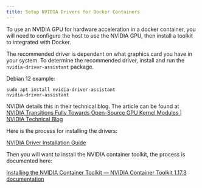 ```yaml
---
title: Setup NVIDIA Drivers for Docker Containers
---
```


To use an NVIDIA GPU for hardware acceleration in a docker container, you will need to configure the host to use the NVIDIA GPU, then install a toolkit to integrated with Docker.

The recommended driver is dependent on what graphics card you have in your system. To determine the recommended driver, install and run the `nvidia-driver-assistant` package.

Debian 12 example:

```shell
sudo apt install nvidia-driver-assistant
nvidia-driver-assistant
```

NVIDIA details this in their technical blog. The article can be found at [NVIDIA Transitions Fully Towards Open-Source GPU Kernel Modules | NVIDIA Technical Blog](https://developer.nvidia.com/blog/nvidia-transitions-fully-towards-open-source-gpu-kernel-modules/)

Here is the process for installing the drivers:

[NVIDIA Driver Installation Guide](https://docs.nvidia.com/datacenter/tesla/driver-installation-guide/index.html)

Then you will want to install the NVIDIA container toolkit, the process is documented here:

[Installing the NVIDIA Container Toolkit — NVIDIA Container Toolkit 1.17.3 documentation](https://docs.nvidia.com/datacenter/cloud-native/container-toolkit/latest/install-guide.html)
